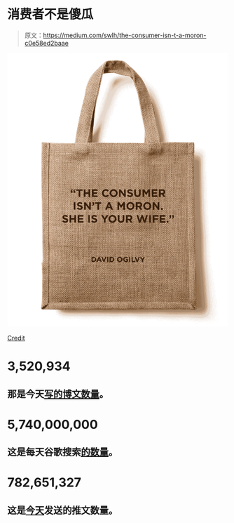 # 消费者不是傻瓜

> 原文：<https://medium.com/swlh/the-consumer-isn-t-a-moron-c0e58ed2baae>

![](img/81664517de6471053a92a651e49ba6a8.png)

[Credit](https://dribbble.com/shots/1740229-Free-Eco-Bag-Mockup)

# 3,520,934

## 那是今天[写的博文数量](http://www.worldometers.info/blogs/)。

# 5,740,000,000

## 这是每天谷歌搜索[的数量](http://www.statisticbrain.com/google-searches/)。

# 782,651,327

## 这是[今天](http://www.internetlivestats.com/twitter-statistics/)发送的推文数量。